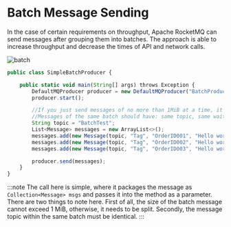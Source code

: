 # Batch Message Sending

In the case of certain requirements on throughput, Apache RocketMQ can send messages after grouping them into batches. The approach is able to increase throughput and decrease the times of API and network calls.

![batch](../../picture/batch.png)

```javascript {10,11,12,13}
public class SimpleBatchProducer {

    public static void main(String[] args) throws Exception {
        DefaultMQProducer producer = new DefaultMQProducer("BatchProducerGroupName");
        producer.start();

        //If you just send messages of no more than 1MiB at a time, it is easy to use batch
        //Messages of the same batch should have: same topic, same waitStoreMsgOK and no schedule support
        String topic = "BatchTest";
        List<Message> messages = new ArrayList<>();
        messages.add(new Message(topic, "Tag", "OrderID001", "Hello world 0".getBytes()));
        messages.add(new Message(topic, "Tag", "OrderID002", "Hello world 1".getBytes()));
        messages.add(new Message(topic, "Tag", "OrderID003", "Hello world 2".getBytes()));

        producer.send(messages);
    }
}
```

:::note
The call here is simple, where it packages the message as `Collection<Message> msgs` and passes it into the method as a parameter. There are two things to note here. First of all, the size of the batch message cannot exceed 1 MiB, otherwise, it needs to be split. Secondly, the message topic within the same batch must be identical.
:::